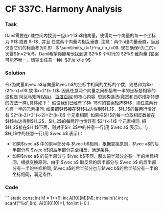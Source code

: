 # CF 337C. Harmony Analysis
<h3>Task</h3>
Danil需要在n维空间内找到一组(n个)$n$维向量，使得每一个向量的每一个坐标为 $1$ 或者 $-1$ , 并且 任意两个向量均相互垂直.   
注意：两个n维向量垂直，当且仅当它们的标量积为0.即：$ \sum\limits_{i=1}^na_i·b_i=0$.    
现在确保n为二的k次幂$(n=2^k)$，Danil希望你能帮他找到这 $2^k$ 个可行的 $2^k$ 维向量.(答案可能不唯一，请输出任意一种).   
$0\le k\le 9$
<h3>Solution</h3>
令x为向量$\vec a$与向量$\vec b$的坐标中相同的坐标的个数，则总和为$x-(2^k-x)=0$,故 $x=2^{k-1}$. 因此任意两个向量之间都恰有一半的坐标是相等的.
这也是 阿达马矩阵(<span style="color: #4ca6cf;"><a href="https://en.wikipedia.org/wiki/Hadamard_matrix" target="_blank">Wiki</a>、<a href="http://baike.baidu.com/link?url=3FuNxVq2EXk18uZbGyd7IX2FhZEiA3-r5w0_bT8etwh4YrF2355UiHQqA4dzu7xLPrjuwqgzTo_gxrDH9khBeRAnLmliNDqalEox2jr_mrelfw5SCuqpcfFSm4mDYkqCpELNtkpcUcg1JEuUpKYymq" target="_blank">百度百科</a></span>)的核心内容.
想到构造法(竟然和西尔维斯特想的方法一样),具体如下：
假设我们已经有了$k-1$时的答案矩阵$H$，则任意两行均有一半的元素相同.   
如果把$H$接在$H$右边得到$H_1$，$H_1$的每两行恰好有 $2^{k-2}+2^{k-2}=2^{k-1}$ 个元素相同.   
如果把$H$的每一位取相反数接在$H$右边得到$H_2$，$H_2$的每两行也恰好有 $2^{k-1}$ 个元素相同.
把$H_2$接在$H_1$下面，则对于$H_2$中的任意一行(用 $\vec a$ 表示)，与$H_1$中的任意一行(用 $\vec b$ 表示)：
<ul>
	<li>如果$\vec a$ 中的前半部分与 $\vec b$相同，根据变换原则，$\vec a$的后半部分与 $\vec b$的后半部分完全相反，满足条件.
    </li>
    <li>如果$\vec a$ 的前半部分与 $\vec b$不同，那么前半部分必有一半的坐标相同，根据变换原则，由于 $\vec a$ 取反后的后半部分与 $\vec b$ 的后半部分有一半的坐标相同, $\vec a$的后半部分也与$\vec b$的后半部分有一半的坐标相同，满足条件.
    </li>
</ul>
<h3>Code</h3>
```
static const int M = 1<<9;
int A[10][M][M];
int main(){
	int n;
	scanf("%d",&n);
	A[0][0][0]=1;
	for(int i=0;i<n;++i){
		for(int j=0;j<(1<<i);++j){
			for(int k=0;k<(1<<i);++k){
				A[i+1][j][k+(1<<i)]=A[i+1][j][k]=A[i][j][k];
				A[i+1][j+(1<<i)][k]=A[i][j][k];
				A[i+1][j+(1<<i)][k+(1<<i)]=1-A[i][j][k];
			}
		}
	} 
	for(int i=0;i<(1<<n);++i){
		for(int j=0;j<(1<<n);++j)putchar(A[n][i][j]?'+':'*');
		putchar('\n');
	}
	return 0;
}
```
$By\ SongToy$